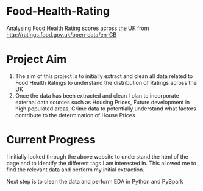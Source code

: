 # Food-Health-Rating
Analysing Food Health Rating scores across the UK from http://ratings.food.gov.uk/open-data/en-GB

# Project Aim 

1) The aim of this project is to initially extract and clean all data related to Food Health Ratings to understand the distribution of Ratings across the UK 
2) Once the data has been extracted and clean I plan to incorporate external data sources such as Housing Prices, Future development in high populated areas, Crime data to potentially understand what factors contribute to the determination of House Prices 

# Current Progress

I initially looked through the above website to understand the html of the page and to identify the different tags I am interested in. This allowed me to find the relevant data and perform my initial extraction. 

Next step is to clean the data and perform EDA in Python and PySpark 
